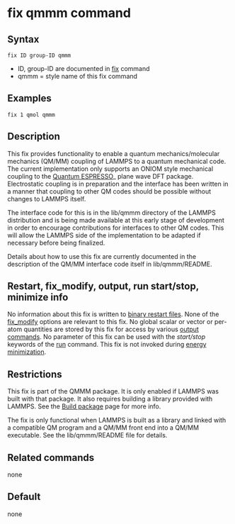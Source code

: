 # fix qmmm command

## Syntax

    fix ID group-ID qmmm

-   ID, group-ID are documented in [fix](fix) command
-   qmmm = style name of this fix command

## Examples

``` LAMMPS
fix 1 qmol qmmm
```

## Description

This fix provides functionality to enable a quantum mechanics/molecular
mechanics (QM/MM) coupling of LAMMPS to a quantum mechanical code. The
current implementation only supports an ONIOM style mechanical coupling
to the [Quantum ESPRESSO](https://www.quantum-espresso.org)\_ plane wave
DFT package. Electrostatic coupling is in preparation and the interface
has been written in a manner that coupling to other QM codes should be
possible without changes to LAMMPS itself.

The interface code for this is in the lib/qmmm directory of the LAMMPS
distribution and is being made available at this early stage of
development in order to encourage contributions for interfaces to other
QM codes. This will allow the LAMMPS side of the implementation to be
adapted if necessary before being finalized.

Details about how to use this fix are currently documented in the
description of the QM/MM interface code itself in lib/qmmm/README.

## Restart, fix_modify, output, run start/stop, minimize info

No information about this fix is written to [binary restart
files](restart). None of the [fix_modify](fix_modify) options are
relevant to this fix. No global scalar or vector or per-atom quantities
are stored by this fix for access by various [output
commands](Howto_output). No parameter of this fix can be used with the
*start/stop* keywords of the [run](run) command. This fix is not invoked
during [energy minimization](minimize).

## Restrictions

This fix is part of the QMMM package. It is only enabled if LAMMPS was
built with that package. It also requires building a library provided
with LAMMPS. See the [Build package](Build_package) page for more info.

The fix is only functional when LAMMPS is built as a library and linked
with a compatible QM program and a QM/MM front end into a QM/MM
executable. See the lib/qmmm/README file for details.

## Related commands

none

## Default

none

